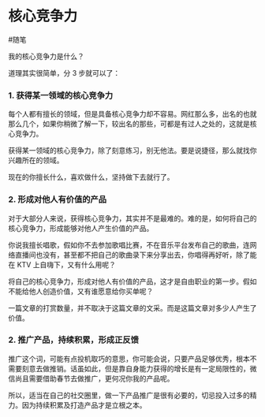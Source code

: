 # 核心竞争力
#随笔

我的核心竞争力是什么？

道理其实很简单，分 3 步就可以了：

### 1. 获得某一领域的核心竞争力

每个人都有擅长的领域，但是具备核心竞争力却不容易。网红那么多，出名的也就那么几个，如果你稍微了解一下，较出名的那些，可都是有过人之处的，这就是核心竞争力。

获得某一领域的核心竞争力，除了刻意练习，别无他法。要是说捷径，那么就找你兴趣所在的领域。

现在的你擅长什么，喜欢做什么，坚持做下去就行了。

### 2. 形成对他人有价值的产品

对于大部分人来说，获得核心竞争力，其实并不是最难的。难的是，如何将自己的核心竞争力，形成能够对他人产生价值的产品。

你说我擅长唱歌，假如你不去参加歌唱比赛，不在音乐平台发布自己的歌曲，连网络直播间也没有，甚至都不把自己的歌曲录下来分享出去，你唱得再好听，除了能在 KTV 上自嗨下，又有什么用呢？

将自己的核心竞争力，形成对他人有价值的产品，这才是自由职业的第一步。假如不能给他人创造价值，又有谁愿意给你买单呢？

一篇文章的打赏数量，并不取决于这篇文章的文采。而是这篇文章对多少人产生了价值。

### 2. 推广产品，持续积累，形成正反馈

推广这个词，可能有点投机取巧的意思，你可能会说，只要产品足够优秀，根本不需要刻意去做推销。话虽如此，但是靠自身能力获得的增长是有一定局限性的，微信尚且需要借助春节去做推广，更何况你我的产品呢。

所以，适当在自己的社交圈里，做一下产品推广是很有必要的，切忌投入过多的精力。因为持续积累及打造产品才是立根之本。
